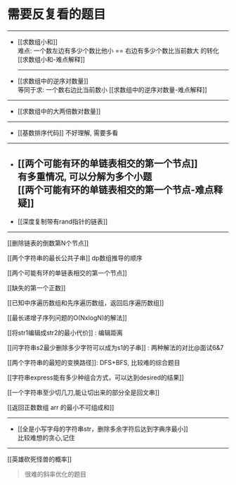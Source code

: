 # 需要反复看的题目



---


- [[求数组小和]]  
  难点: 一个数左边有多少个数比他小 == 右边有多少个数比当前数大 的转化  
  [[求数组小和-难点解释]]
  
  ---
  
 - [[求数组中的逆序对数量]]  
    等同于求:  一个数右边比当前数小
    [[求数组中的逆序对数量-难点解释]]
  ---
  
  - [[求数组中的大两倍数对数量]]

   ---
   
   - [[基数排序代码]]
   不好理解, 需要多看
   
  ---
  
  - [[两个可能有环的单链表相交的第一个节点]]  
      有多重情况, 可以分解为多个小题  
      [[两个可能有环的单链表相交的第一个节点-难点释疑]]    
      ---
      
  - [[深度复制带有rand指针的链表]]
   
  ---
  
  

[[删除链表的倒数第N个节点]]

[[两个字符串的最长公共子串]]  dp数组推导的顺序

[[两个可能有环的单链表相交的第一个节点]]

[[缺失的第一个正数]]

[[已知中序遍历数组和先序遍历数组，返回后序遍历数组]]

[[最长递增子序列问题的O(NxlogN)的解法]]

[[将str1编辑成str2的最小代价]] : 编辑距离

[[问字符串s2最少删除多少字符可以成为s1的子串]] : 两种解法的对比@面试6&7

[[两个字符串的最短的变换路径]]: DFS+BFS, 比较难的综合题目

[[字符串express能有多少种组合方式，可以达到desired的结果]]

[[一个字符串至少切几刀,能让切出来的部分全是回文串]]


[[返回正数数组 arr 的最小不可组成和]]

---

- [[全是小写字母的字符串str，删除多余字符后达到字典序最小]]  
   比较难想的贪心,记住

   
---
[[英雄砍死怪兽的概率]]
> 很难的斜率优化的题目